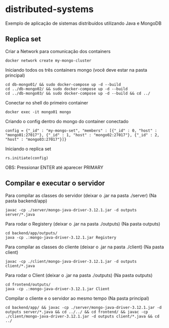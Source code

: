 # distributed-systems

Exemplo de aplicação de sistemas distribuídos utilizando Java e MongoDB

## Replica set

Criar a Network para comunicação dos containers

`docker network create my-mongo-cluster`

Iniciando todos os três containers mongo (você deve estar na pasta principal)

```
cd db-mongo01/ && sudo docker-compose up -d --build
cd ../db-mongo02/ && sudo docker-compose up -d --build
cd ../db-mongo03/ && sudo docker-compose up -d --build && cd ../
```

Conectar no shell do primeiro container

`docker exec -it mongo01 mongo`

Criando o config dentro do mongo do container conectado

`config = {"_id" : "my-mongo-set", "members" : [{"_id" : 0, "host" : "mongo01:27017"}, {"_id" : 1, "host" : "mongo02:27017"}, {"_id" : 2, "host" : "mongo03:27017"}]}`

Iniciando o replica set

`rs.initiate(config)`

OBS: Pressionar ENTER até aparecer PRIMARY

## Compilar e executar o servidor

Para compilar as classes do servidor (deixar o .jar na pasta ./server) (Na pasta backend/app)

```
javac -cp ./server/mongo-java-driver-3.12.1.jar -d outputs server/*.java
```

Para rodar o Registery (deixar o .jar na pasta ./outputs)  (Na pasta outputs)

```
cd backend/app/outputs/
java -cp .:mongo-java-driver-3.12.1.jar Registery
```

Para compilar as classes do cliente (deixar o .jar na pasta ./client) (Na pasta client)

```
javac -cp ./client/mongo-java-driver-3.12.1.jar -d outputs client/*.java
```

Para rodar o Client (deixar o .jar na pasta ./outputs)  (Na pasta outputs)

```
cd frontend/outputs/
java -cp .:mongo-java-driver-3.12.1.jar Client
```

Compilar o cliente e o servidor ao mesmo tempo (Na pasta principal)

`cd backend/app/ && javac -cp ./server/mongo-java-driver-3.12.1.jar -d outputs server/*.java && cd ../../ && cd frontend/ && javac -cp ./client/mongo-java-driver-3.12.1.jar -d outputs client/*.java && cd ../`
